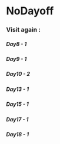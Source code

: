 # NoDayoff
### Visit again :
##### Day8 - 1
##### Day9 - 1
##### Day10 - 2
##### Day13 - 1
##### Day15 - 1
##### Day17 - 1
##### Day18 - 1


